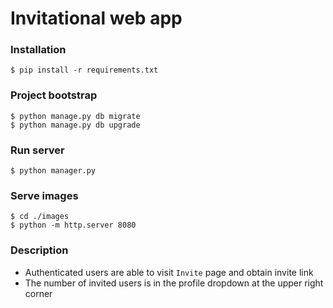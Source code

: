 # Invitational web app
### Installation
`$ pip install -r requirements.txt`

### Project bootstrap
```
$ python manage.py db migrate
$ python manage.py db upgrade
```

### Run server
`$ python manager.py`

### Serve images
```
$ cd ./images
$ python -m http.server 8080
```

### Description
 - Authenticated users are able to visit `Invite` page and obtain invite link
 - The number of invited users is in the profile dropdown at the upper right corner


